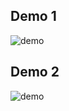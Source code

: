 ## Demo 1
![demo](http://i.imgur.com/wIsaQi6.gif)

## Demo 2
![demo](http://i.imgur.com/YR0TjHN.gif)
